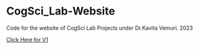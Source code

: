 # CogSci_Lab-Website

Code for the website of CogSci Lab Projects under Dr.Kavita Vemuri.
2023

[Click Here for V1](https://ameykunte.github.io/CogSci_Lab-Website/)
